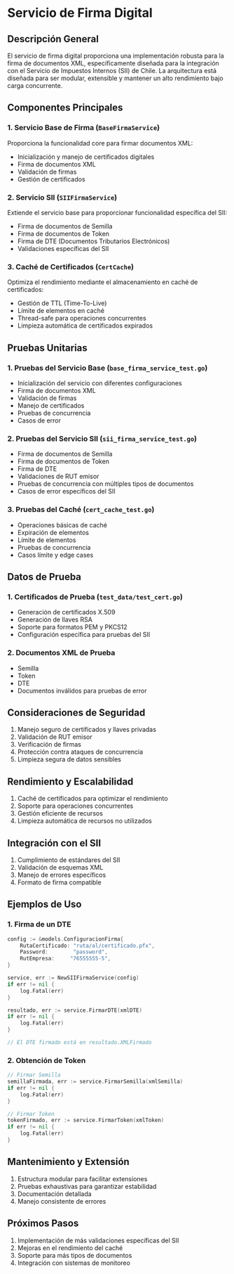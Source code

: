 # Servicio de Firma Digital

## Descripción General
El servicio de firma digital proporciona una implementación robusta para la firma de documentos XML, específicamente diseñada para la integración con el Servicio de Impuestos Internos (SII) de Chile. La arquitectura está diseñada para ser modular, extensible y mantener un alto rendimiento bajo carga concurrente.

## Componentes Principales

### 1. Servicio Base de Firma (`BaseFirmaService`)
Proporciona la funcionalidad core para firmar documentos XML:
- Inicialización y manejo de certificados digitales
- Firma de documentos XML
- Validación de firmas
- Gestión de certificados

### 2. Servicio SII (`SIIFirmaService`)
Extiende el servicio base para proporcionar funcionalidad específica del SII:
- Firma de documentos de Semilla
- Firma de documentos de Token
- Firma de DTE (Documentos Tributarios Electrónicos)
- Validaciones específicas del SII

### 3. Caché de Certificados (`CertCache`)
Optimiza el rendimiento mediante el almacenamiento en caché de certificados:
- Gestión de TTL (Time-To-Live)
- Límite de elementos en caché
- Thread-safe para operaciones concurrentes
- Limpieza automática de certificados expirados

## Pruebas Unitarias

### 1. Pruebas del Servicio Base (`base_firma_service_test.go`)
- Inicialización del servicio con diferentes configuraciones
- Firma de documentos XML
- Validación de firmas
- Manejo de certificados
- Pruebas de concurrencia
- Casos de error

### 2. Pruebas del Servicio SII (`sii_firma_service_test.go`)
- Firma de documentos de Semilla
- Firma de documentos de Token
- Firma de DTE
- Validaciones de RUT emisor
- Pruebas de concurrencia con múltiples tipos de documentos
- Casos de error específicos del SII

### 3. Pruebas del Caché (`cert_cache_test.go`)
- Operaciones básicas de caché
- Expiración de elementos
- Límite de elementos
- Pruebas de concurrencia
- Casos límite y edge cases

## Datos de Prueba

### 1. Certificados de Prueba (`test_data/test_cert.go`)
- Generación de certificados X.509
- Generación de llaves RSA
- Soporte para formatos PEM y PKCS12
- Configuración específica para pruebas del SII

### 2. Documentos XML de Prueba
- Semilla
- Token
- DTE
- Documentos inválidos para pruebas de error

## Consideraciones de Seguridad
1. Manejo seguro de certificados y llaves privadas
2. Validación de RUT emisor
3. Verificación de firmas
4. Protección contra ataques de concurrencia
5. Limpieza segura de datos sensibles

## Rendimiento y Escalabilidad
1. Caché de certificados para optimizar el rendimiento
2. Soporte para operaciones concurrentes
3. Gestión eficiente de recursos
4. Limpieza automática de recursos no utilizados

## Integración con el SII
1. Cumplimiento de estándares del SII
2. Validación de esquemas XML
3. Manejo de errores específicos
4. Formato de firma compatible

## Ejemplos de Uso

### 1. Firma de un DTE
```go
config := &models.ConfiguracionFirma{
    RutaCertificado: "ruta/al/certificado.pfx",
    Password:        "password",
    RutEmpresa:     "76555555-5",
}

service, err := NewSIIFirmaService(config)
if err != nil {
    log.Fatal(err)
}

resultado, err := service.FirmarDTE(xmlDTE)
if err != nil {
    log.Fatal(err)
}

// El DTE firmado está en resultado.XMLFirmado
```

### 2. Obtención de Token
```go
// Firmar Semilla
semillaFirmada, err := service.FirmarSemilla(xmlSemilla)
if err != nil {
    log.Fatal(err)
}

// Firmar Token
tokenFirmado, err := service.FirmarToken(xmlToken)
if err != nil {
    log.Fatal(err)
}
```

## Mantenimiento y Extensión
1. Estructura modular para facilitar extensiones
2. Pruebas exhaustivas para garantizar estabilidad
3. Documentación detallada
4. Manejo consistente de errores

## Próximos Pasos
1. Implementación de más validaciones específicas del SII
2. Mejoras en el rendimiento del caché
3. Soporte para más tipos de documentos
4. Integración con sistemas de monitoreo 